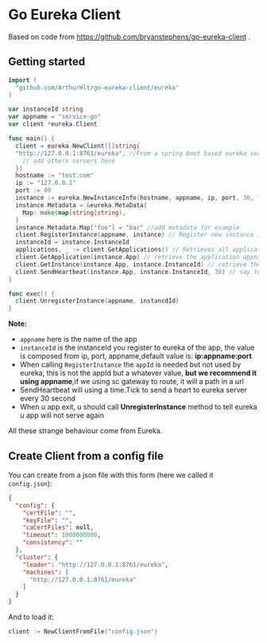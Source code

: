 Go Eureka Client
================

Based on code from https://github.com/bryanstephens/go-eureka-client .

## Getting started

```go
import (
  "github.com/ArthurHlt/go-eureka-client/eureka"
)

var instanceId string
var appname = "service-go"
var client *eureka.Client

func main() {
  client = eureka.NewClient([]string{
  "http://127.0.0.1:8761/eureka", //From a spring boot based eureka server
    // add others servers here
  })
  hostname := "test.com"
  ip := "127.0.0.1"
  port := 80
  instance := eureka.NewInstanceInfo(hostname, appname, ip, port, 30, false) //Create a new instance to register
  instance.Metadata = &eureka.MetaData{
    Map: make(map[string]string),
  }
  instance.Metadata.Map["foo"] = "bar" //add metadata for example
  client.RegisterInstance(appname, instance) // Register new instance in your eureka(s)
  instanceId = instance.InstanceId
  applications, _ := client.GetApplications() // Retrieves all applications from eureka server(s)
  client.GetApplication(instance.App) // retrieve the application appname
  client.GetInstance(instance.App, instance.InstanceId) // retrieve the instance from "test.com" inside "test"" app
  client.SendHeartbeat(instance.App, instance.InstanceId, 30) // say to eureka that your app is alive (here you must send heartbeat before 30 sec)
}

func exec() {
  client.UnregisterInstance(appname, instancdId)
}
```

**Note:**

- `appname` here is the name of the app
- `instanceId` is the instanceId you register to eureka of the app, the value is composed from ip, port, appname,default value is:  **ip​:appname:port​**
- When calling `RegisterInstance` the `appId` is needed but not used by eureka, this is not the appId but a whatever value, **but we recommend it using appname**,if we using sc gateway to route, it will a path in a url
- SendHeartbeat will using a time.Tick to send a heart to eureka server every 30 second
- When u app exit, u should call **UnregisterInstance** method to tell eureka u app will not serve again

All these strange behaviour come from Eureka.

## Create Client from a config file

You can create from a json file with this form (here we called it `config.json`):

```json
{
  "config": {
    "certFile": "",
    "keyFile": "",
    "caCertFiles": null,
    "timeout": 1000000000,
    "consistency": ""
  },
  "cluster": {
    "leader": "http://127.0.0.1:8761/eureka",
    "machines": [
      "http://127.0.0.1:8761/eureka"
    ]
  }
}
```

And to load it:

```go
client := NewClientFromFile("config.json")
```
